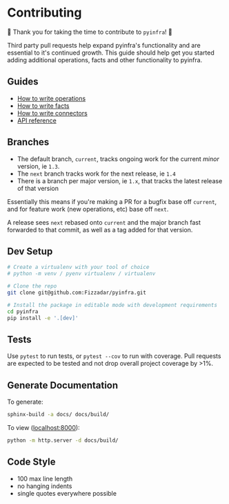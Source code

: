 # Contributing

🎉 Thank you for taking the time to contribute to `pyinfra`! 🎉

Third party pull requests help expand pyinfra's functionality and are essential to it's continued growth. This guide should help get you started adding additional operations, facts and other functionality to pyinfra.

## Guides

+ [How to write operations](api/operations)
+ [How to write facts](api/facts)
+ [How to write connectors](api/connectors)
+ [API reference](api/reference)

## Branches

+ The default branch, `current`, tracks ongoing work for the current _minor_ version, ie `1.3`.
+ The `next` branch tracks work for the next release, ie `1.4`
+ There is a branch per major version, ie `1.x`, that tracks the latest release of that version

Essentially this means if you're making a PR for a bugfix base off `current`, and for feature work (new operations, etc) base off `next`.

A release sees `next` rebased onto `current` and the major branch fast forwarded to that commit, as well as a tag added for that version.

## Dev Setup

```sh
# Create a virtualenv with your tool of choice
# python -m venv / pyenv virtualenv / virtualenv

# Clone the repo
git clone git@github.com:Fizzadar/pyinfra.git

# Install the package in editable mode with development requirements
cd pyinfra
pip install -e '.[dev]'
```

## Tests

Use `pytest` to run tests, or `pytest --cov` to run with coverage. Pull requests are expected to be tested and not drop overall project coverage by >1%.

## Generate Documentation

To generate:

```sh
sphinx-build -a docs/ docs/build/
```

To view ([localhost:8000](http://localhost:8000)):

```sh
python -m http.server -d docs/build/
```

## Code Style

+ 100 max line length
+ no hanging indents
+ single quotes everywhere possible
